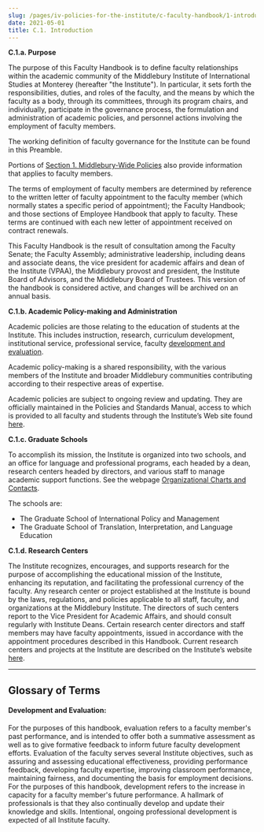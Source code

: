 ```yaml
---
slug: /pages/iv-policies-for-the-institute/c-faculty-handbook/1-introduction
date: 2021-05-01
title: C.1. Introduction
---
```

**C.1.a. Purpose**

The purpose of this Faculty Handbook is to define faculty relationships within the academic community of the Middlebury Institute of International Studies at Monterey (hereafter "the Institute"). In particular, it sets forth the responsibilities, duties, and roles of the faculty, and the means by which the faculty as a body, through its committees, through its program chairs, and individually, participate in the governance process, the formulation and administration of academic policies, and personnel actions involving the employment of faculty members.

The working definition of faculty governance for the Institute can be found in this Preamble.

Portions of [Section 1\. Middlebury-Wide Policies](/pages/i-policies-for-all) also provide information that applies to faculty members.

The terms of employment of faculty members are determined by reference to the written letter of faculty appointment to the faculty member (which normally states a specific period of appointment); the Faculty Handbook; and those sections of Employee Handbook that apply to faculty. These terms are continued with each new letter of appointment received on contract renewals.

This Faculty Handbook is the result of consultation among the Faculty Senate; the Faculty Assembly; administrative leadership, including deans and associate deans, the vice president for academic affairs and dean of the Institute (VPAA), the Middlebury provost and president, the Institute Board of Advisors, and the Middlebury Board of Trustees. This version of the handbook is considered active, and changes will be archived on an annual basis.

**C.1.b. Academic Policy-making and Administration**

Academic policies are those relating to the education of students at the Institute. This includes instruction, research, curriculum development, institutional service, professional service, faculty [development and evaluation](#development-and-evaluation).

Academic policy-making is a shared responsibility, with the various members of the Institute and broader Middlebury communities contributing according to their respective areas of expertise.

Academic policies are subject to ongoing review and updating. They are officially maintained in the Policies and Standards Manual, access to which is provided to all faculty and students through the Institute’s Web site found [here](/pages/iv-policies-for-the-institute/a-academic-policies).

**C.1.c. Graduate Schools**

To accomplish its mission, the Institute is organized into two schools, and an office for language and professional programs, each headed by a dean, research centers headed by directors, and various staff to manage academic support functions. See the webpage [Organizational Charts and Contacts](https://www.middlebury.edu/institute/faculty-staff/organizational-resources/charts-contacts).

The schools are:

* The Graduate School of International Policy and Management
* The Graduate School of Translation, Interpretation, and Language Education

**C.1.d. Research Centers**

The Institute recognizes, encourages, and supports research for the purpose of accomplishing the educational mission of the Institute, enhancing its reputation, and facilitating the professional currency of the faculty. Any research center or project established at the Institute is bound by the laws, regulations, and policies applicable to all staff, faculty, and organizations at the Middlebury Institute. The directors of such centers report to the Vice President for Academic Affairs, and should consult regularly with Institute Deans. Certain research center directors and staff members may have faculty appointments, issued in accordance with the appointment procedures described in this Handbook. Current research centers and projects at the Institute are described on the Institute’s website [here](https://www.middlebury.edu/institute/academics/centers-initiatives).

---

## Glossary of Terms
#### **Development and Evaluation**: 
For the purposes of this handbook, evaluation refers to a faculty member's past performance, and is intended to offer both a summative assessment as well as to give formative feedback to inform future faculty development efforts. Evaluation of the faculty serves several Institute objectives, such as assuring and assessing educational effectiveness, providing performance feedback, developing faculty expertise, improving classroom performance, maintaining fairness, and documenting the basis for employment decisions. For the purposes of this handbook, development refers to the increase in capacity for a faculty member's future performance. A hallmark of professionals is that they also continually develop and update their knowledge and skills. Intentional, ongoing professional development is expected of all Institute faculty.